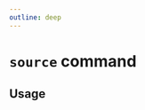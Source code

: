 ```yaml
---
outline: deep
---
```

# `source` command

<script setup lang="ts">
import {data as docs} from "./cli.data.js";
const commandDoc = docs.source.index;
</script>

<p><div v-html="commandDoc.description"></div></p>

## Usage
<div v-html="commandDoc.usageHtml"></div>
<div v-html="commandDoc.options"></div>

